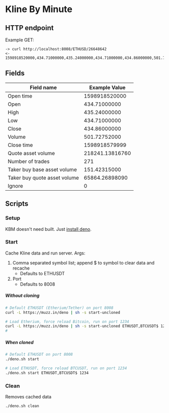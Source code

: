 # Kline By Minute

## HTTP endpoint

Example GET:

```
-> curl http://localhost:8008/ETHUSD/26648642
<- 1598918520000,434.71000000,435.24000000,434.71000000,434.86000000,501.72752000,1598918579999,218241.13816760,271,151.42315000,65864.26898090,0
```

## Fields
Field name | Example Value
---|---
Open time | 1598918520000
Open | 434.71000000
High | 435.24000000
Low | 434.71000000
Close | 434.86000000
Volume | 501.72752000
Close time | 1598918579999
Quote asset volume | 218241.13816760
Number of trades | 271
Taker buy base asset volume | 151.42315000
Taker buy quote asset volume | 65864.26898090
Ignore | 0

## Scripts

### Setup
KBM doesn't need built. Just [install deno](https://deno.land/#installation).

### Start
Cache Kline data and run server.
Args:

1. Comma separated symbol list; append $ to symbol to clear data and recache
	* Defaults to ETHUSDT
2. Port
	* Defaults to 8008

##### Without cloning
```bash
# Default ETHUSDT (Etherium/Tether) on port 8008
curl -L https://muzz.in/deno | sh -s start-uncloned

# Load Etherium, force reload Bitcoin, run on port 1234
curl -L https://muzz.in/deno | sh -s start-uncloned ETHUSDT,BTCUSDT$ 1234
#
```

##### When cloned
```bash
# Default ETHUSDT on port 8008
./deno.sh start

# Load ETHUSDT, force reload BTCUSDT, run on port 1234
./deno.sh start ETHUSDT,BTCUSDT$ 1234
```

### Clean
Removes cached data
```bash
./deno.sh clean
```